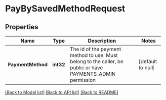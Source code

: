 # PayBySavedMethodRequest

## Properties
Name | Type | Description | Notes
------------ | ------------- | ------------- | -------------
**PaymentMethod** | **int32** | The id of the payment method to use. Must belong to the caller, be public or have PAYMENTS_ADMIN permission | [default to null]

[[Back to Model list]](../README.md#documentation-for-models) [[Back to API list]](../README.md#documentation-for-api-endpoints) [[Back to README]](../README.md)


